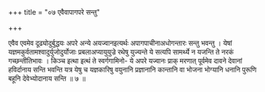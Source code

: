 +++
title = "०७ एवैवापागपरे सन्तु"

+++

एवैव एवमेव दूढ्योदुर्बुद्धयः अपरे अन्ये अयज्वानइत्यर्थः अपागपाचीनाअधोगन्तारः सन्तु भवन्तु । येषां यज्ञमकुर्वतामश्वादुर्युजोदुर्योजाः प्रबलाअप्यायुयुज्रे रथेषु युज्यन्ते ये सत्यपि सामर्थ्ये न यजन्ति ते नरकं गच्छन्तीतिभावः । किञ्च इत्था इत्थं ते स्वर्गगामिनो- ये अपरे यज्वानः प्राक् मरणात् पूर्वमेव दावने देवानां हविर्दानाय सन्ति भवन्ति यत्र येषु च यज्ञकारिषु वयुनानि प्रज्ञानानि कान्तानि वा भोजना भोग्यानि धनानि पुरूणि बहूनि देवेभ्योदानाय सन्ति ॥ ७ ॥
